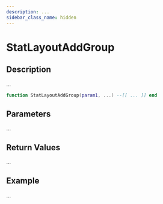 ```yaml
---
description: ...
sidebar_class_name: hidden
---
```


# StatLayoutAddGroup

## Description

...

```lua
function StatLayoutAddGroup(param1, ...) --[[ ... ]] end
```

## Parameters

...

## Return Values

...

## Example

...

